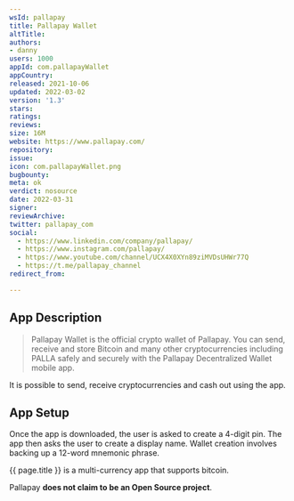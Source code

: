 ```yaml
---
wsId: pallapay
title: Pallapay Wallet
altTitle: 
authors: 
- danny
users: 1000
appId: com.pallapayWallet
appCountry: 
released: 2021-10-06
updated: 2022-03-02
version: '1.3'
stars: 
ratings: 
reviews: 
size: 16M
website: https://www.pallapay.com/
repository: 
issue: 
icon: com.pallapayWallet.png
bugbounty: 
meta: ok
verdict: nosource
date: 2022-03-31
signer: 
reviewArchive: 
twitter: pallapay_com
social: 
  - https://www.linkedin.com/company/pallapay/
  - https://www.instagram.com/pallapay/
  - https://www.youtube.com/channel/UCX4X0XYn89ziMVDsUHWr77Q
  - https://t.me/pallapay_channel
redirect_from: 

---
```


## App Description 

> Pallapay Wallet is the official crypto wallet of Pallapay. You can send, receive and store Bitcoin and many other cryptocurrencies including PALLA safely and securely with the Pallapay Decentralized Wallet mobile app.

It is possible to send, receive cryptocurrencies and cash out using the app. 

## App Setup

Once the app is downloaded, the user is asked to create a 4-digit pin. The app then asks the user to create a display name. Wallet creation involves backing up a 12-word mnemonic phrase. 

{{ page.title }} is a multi-currency app that supports bitcoin. 

Pallapay **does not claim to be an Open Source project**.  